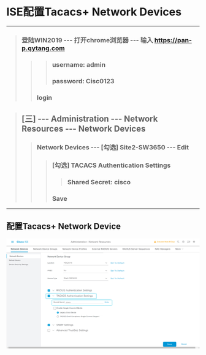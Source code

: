 # ISE配置Tacacs+ Network Devices

---

> ### 登陆WIN2019 --- 打开chrome浏览器 --- 输入 https://pan-p.qytang.com
>>> ### username: admin
>>> ### password: Cisc0123
>> ### login

>  ##  [三] --- Administration --- Network Resources --- Network Devices
>> ###  Network Devices --- [勾选] Site2-SW3650 --- Edit
>>> ### [勾选] TACACS Authentication Settings
>>>> ### Shared Secret: cisco
>>> ### Save

---

## 配置Tacacs+ Network Device
![](./images/7.1_配置Tacacs+%20Network%20Device.png)